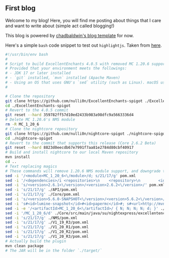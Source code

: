 ## First blog

Welcome to my blog! Here, you will find me posting about things that I care and want to write about (simple act called blogging!)

This blog is powered by [chadbaldwin's blog template](https://github.com/chadbaldwin/simple-blog-bootstrap) for now.

Here's a simple `bash` code snippet to test out `highlightjs`. Taken from [here](https://gist.github.com/QuanTrieuPCYT/b77301ce922fa091c8ff6f5d01940d71).
```bash
#!/usr/bin/env bash
#
# Script to build ExcellentEnchants 4.0.5 with removed MC 1.20.6 support and Java 17 support.
# Provided that your environment meets the followings:
# - JDK 17 or later installed
# - `git` installed, `mvn` installed (Apache Maven)
# - Using an OS that uses GNU's `sed` utility (such as Linux). macOS uses a different `sed`, so please double-check!
#

# Clone the repository
git clone https://github.com/nulli0n/ExcellentEnchants-spigot ./ExcellentEnchants-spigot
cd ./ExcellentEnchants-spigot
# Revert to the 4.0.5 commit
git reset --hard 359782ff57d10ed2433b983a98dfc9a5663336d4
# Delete MC 1.20.6's NMS module
rm -R MC_1_20_6
# Clone the nightcore repository
git clone https://github.com/nulli0n/nightcore-spigot ./nightcore-spigot
cd ./nightcore-spigot
# Revert to the commit that supports this release (Core 2.6.2 Beta)
git reset --hard 8823d0eecdb67e7991f7aa81e2784d80cbf40917
# Build and install nightcore to our local Maven repository
mvn install
cd ..
# Text replacing magics
# These commands will remove 1.20.6 NMS module support, and downgrade the Java build target requirement to 17
sed -i '/<module>MC_1_20_6<\/module>/d; s/21/17/g' pom.xml
sed -i '/<dependencies>/i <repositories>\n    <repository>\n        <id>nms-repo</id>\n        <url>https://repo.codemc.org/repository/nms/</url>\n    </repository>\n</repositories>' pom.xml
sed -i 's/<version>2.6.1<\/version>/<version>2.6.2<\/version>/' pom.xml
sed -i 's/21/17/g' ./API/pom.xml
sed -i 's/21/17/g' ./Core/pom.xml
sed -i 's/<version>5.6.0-SNAPSHOT<\/version>/<version>5.6.2<\/version>/' ./Core/pom.xml
sed -i 's#<id>lumine-snapshot</id>#<id>papermc</id>#; s#<url>http://mvn.lumine.io/repository/maven-snapshots/</url>#<url>https://repo.papermc.io/repository/maven-public/</url>#' ./Core/pom.xml
sed -i -e '/<artifactId>MC_1_20_6<\/artifactId>/ { N; N; N; N; d; }' ./Core/pom.xml
sed -i '/MC_1_20_6/d' ./Core/src/main/java/su/nightexpress/excellentenchants/EnchantsPlugin.java
sed -i 's/21/17/g' ./NMS/pom.xml
sed -i 's/21/17/g' ./V1_19_R3/pom.xml
sed -i 's/21/17/g' ./V1_20_R1/pom.xml
sed -i 's/21/17/g' ./V1_20_R2/pom.xml
sed -i 's/21/17/g' ./V1_20_R3/pom.xml
# Actually build the plugin
mvn clean package
# The JAR will be in the folder `./target/`
```